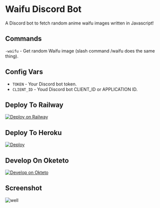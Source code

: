 # Waifu Discord Bot
A Discord bot to fetch random anime waifu images written in Javascript! 
## Commands

`-waifu` - Get random Waifu image (slash command /waifu does the same thing).
</br>

## Config Vars

- `TOKEN` - Your Discord bot token.
- `CLIENT_ID` - Youd Discord bot CLIENT_ID or APPLICATION ID.

## Deploy To Railway
[![Deploy on Railway](https://railway.app/button.svg)](https://railway.app/new/template?template=https%3A%2F%2Fgithub.com%2Fni5arga%2Fwaifu-bot-discord)
## Deploy To Heroku
[![Deploy](https://www.herokucdn.com/deploy/button.svg)](https://heroku.com/deploy?template=https://github.com/ni5arga/waifu-bot-discord)
## Develop On Oketeto
[![Develop on Okteto](https://okteto.com/develop-okteto.svg)](https://cloud.okteto.com/deploy)
## Screenshot
![well](https://i.ibb.co/8BLY2Cz/waifupreview.png)


